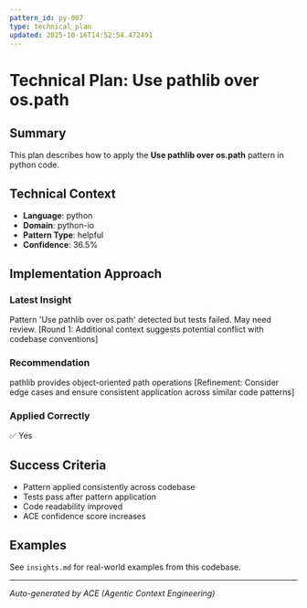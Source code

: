 ```yaml
---
pattern_id: py-007
type: technical_plan
updated: 2025-10-16T14:52:54.472491
---
```

# Technical Plan: Use pathlib over os.path

## Summary

This plan describes how to apply the **Use pathlib over os.path** pattern in python code.

## Technical Context

- **Language**: python
- **Domain**: python-io
- **Pattern Type**: helpful
- **Confidence**: 36.5%

## Implementation Approach

### Latest Insight

Pattern 'Use pathlib over os.path' detected but tests failed. May need review. [Round 1: Additional context suggests potential conflict with codebase conventions]

### Recommendation

pathlib provides object-oriented path operations [Refinement: Consider edge cases and ensure consistent application across similar code patterns]

### Applied Correctly

✅ Yes

## Success Criteria

- Pattern applied consistently across codebase
- Tests pass after pattern application
- Code readability improved
- ACE confidence score increases

## Examples

See `insights.md` for real-world examples from this codebase.

---

*Auto-generated by ACE (Agentic Context Engineering)*
